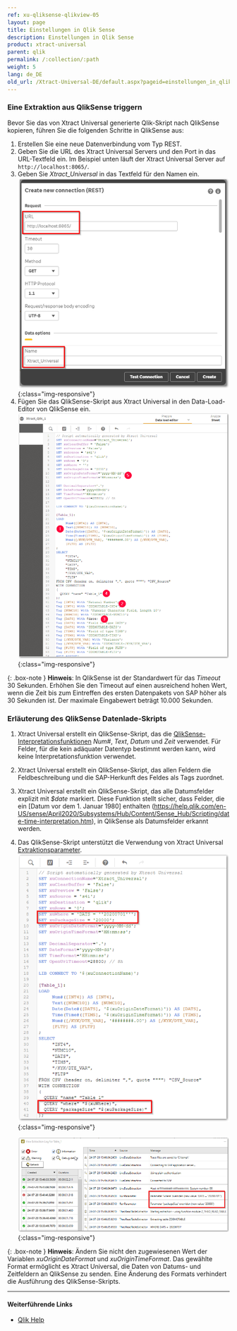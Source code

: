 ```yaml
---
ref: xu-qliksense-qlikview-05
layout: page
title: Einstellungen in Qlik Sense
description: Einstellungen in Qlik Sense
product: xtract-universal
parent: qlik
permalink: /:collection/:path
weight: 5
lang: de_DE
old_url: /Xtract-Universal-DE/default.aspx?pageid=einstellungen_in_qlik_sense
---
```


### Eine Extraktion aus QlikSense triggern

Bevor Sie das von Xtract Universal generierte Qlik-Skript nach QlikSense kopieren, führen Sie die folgenden Schritte in QlikSense aus:

1. Erstellen Sie eine neue Datenverbindung vom Typ REST.
2. Geben Sie die URL des Xtract Universal Servers und den Port in das URL-Textfeld ein. Im Beispiel unten läuft der Xtract Universal Server auf `http://localhost:8065/`.
3. Geben Sie *Xtract_Universal* in das Textfeld für den Namen ein.
    ![XU_qlik_QlikSense_data_connection](/img/content/XU_qlik_QlikSense_data_connection.png){:class="img-responsive"}
4. Fügen Sie das QlikSense-Skript aus Xtract Universal in den Data-Load-Editor von QlikSense ein.
    ![XU_qlik_QlikSense_load_editor](/img/content/XU_qlik_QlikSense_load_editor.png){:class="img-responsive"}
	
{: .box-note }
**Hinweis**: In QlikSense ist der Standardwert für das *Timeout* 30 Sekunden. Erhöhen Sie den Timeout auf einen ausreichend hohen Wert, wenn die Zeit bis zum Eintreffen des ersten Datenpakets von SAP höher als 30 Sekunden ist. Der maximale Eingabewert beträgt 10.000 Sekunden.


### Erläuterung des QlikSense Datenlade-Skripts 

1. Xtract Universal erstellt ein QlikSense-Skript, das die [QlikSense-Interpretationsfunktionen](https://help.qlik.com/en-US/sense/June2020/Subsystems/Hub/Content/Sense_Hub/Scripting/InterpretationFunctions/interpretation-functions.htm) *Num#*, *Text*, *Datum* und *Zeit* verwendet. Für Felder, für die kein adäquater Datentyp bestimmt werden kann, wird keine Interpretationsfunktion verwendet. 
2. Xtract Universal erstellt ein QlikSense-Skript, das allen Feldern die Feldbeschreibung und die SAP-Herkunft des Feldes als Tags zuordnet.
3. Xtract Universal erstellt ein QlikSense-Skript, das alle Datumsfelder explizit mit *$date* markiert. Diese Funktion stellt sicher, dass Felder, die ein [Datum vor dem 1. Januar 1980] enthalten (https://help.qlik.com/en-US/sense/April2020/Subsystems/Hub/Content/Sense_Hub/Scripting/date-time-interpretation.htm), in QlikSense als Datumsfelder erkannt werden.
4. Das QlikSense-Skript unterstützt die Verwendung von Xtract Universal [Extraktionsparameter](../../fortgeschrittene-techniken/extraktionsparameter). 
    ![XU_qlik_QlikSense_XUParameter](/img/content/XU_qlik_QlikSense_XUParameter.png){:class="img-responsive"}
    
    ![XU_qlik_QlikSense_XUParameter_Log2](/img/content/XU_qlik_QlikSense_XUParameter_Log2.png){:class="img-responsive"}


{: .box-note }
**Hinweis**: Ändern Sie nicht den zugewiesenen Wert der Variablen *xuOriginDateFormat* und *xuOriginTimeFormat*.
 Das gewählte Format ermöglicht es Xtract Universal, die Daten von Datums- und Zeitfeldern an QlikSense zu senden. Eine Änderung des Formats verhindert die Ausführung des QlikSense-Skripts.

*****

#### Weiterführende Links
- [Qlik Help](https://help.qlik.com/)